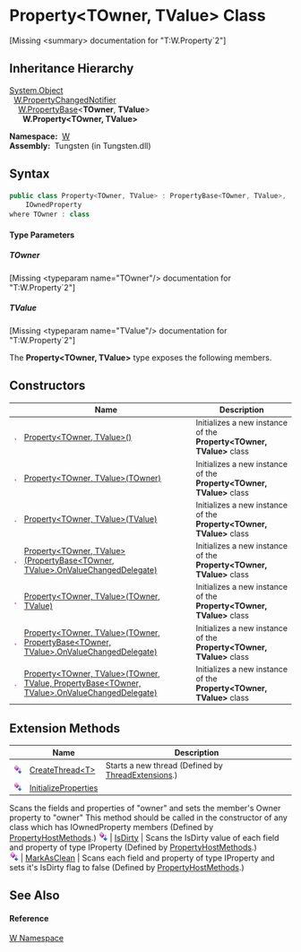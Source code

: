 Property&lt;TOwner, TValue> Class
=================================
  
[Missing &lt;summary> documentation for "T:W.Property`2"]



Inheritance Hierarchy
---------------------
[System.Object][1]  
  [W.PropertyChangedNotifier][2]  
    [W.PropertyBase][3]&lt;**TOwner**, **TValue**>  
      **W.Property<TOwner, TValue>**  

  **Namespace:**  [W][4]  
  **Assembly:**  Tungsten (in Tungsten.dll)

Syntax
------

```csharp
public class Property<TOwner, TValue> : PropertyBase<TOwner, TValue>, 
	IOwnedProperty
where TOwner : class

```

#### Type Parameters

##### *TOwner*

[Missing &lt;typeparam name="TOwner"/> documentation for "T:W.Property`2"]


##### *TValue*

[Missing &lt;typeparam name="TValue"/> documentation for "T:W.Property`2"]


The **Property<TOwner, TValue>** type exposes the following members.


Constructors
------------

                 | Name                                                                                                      | Description                                                          
---------------- | --------------------------------------------------------------------------------------------------------- | -------------------------------------------------------------------- 
![Public method] | [Property&lt;TOwner, TValue>()][5]                                                                        | Initializes a new instance of the **Property<TOwner, TValue>** class 
![Public method] | [Property&lt;TOwner, TValue>(TOwner)][6]                                                                  | Initializes a new instance of the **Property<TOwner, TValue>** class 
![Public method] | [Property&lt;TOwner, TValue>(TValue)][7]                                                                  | Initializes a new instance of the **Property<TOwner, TValue>** class 
![Public method] | [Property&lt;TOwner, TValue>(PropertyBase&lt;TOwner, TValue>.OnValueChangedDelegate)][8]                  | Initializes a new instance of the **Property<TOwner, TValue>** class 
![Public method] | [Property&lt;TOwner, TValue>(TOwner, TValue)][9]                                                          | Initializes a new instance of the **Property<TOwner, TValue>** class 
![Public method] | [Property&lt;TOwner, TValue>(TOwner, PropertyBase&lt;TOwner, TValue>.OnValueChangedDelegate)][10]         | Initializes a new instance of the **Property<TOwner, TValue>** class 
![Public method] | [Property&lt;TOwner, TValue>(TOwner, TValue, PropertyBase&lt;TOwner, TValue>.OnValueChangedDelegate)][11] | Initializes a new instance of the **Property<TOwner, TValue>** class 


Extension Methods
-----------------

                           | Name                       | Description                                                                                                                                                                                                                      
-------------------------- | -------------------------- | -------------------------------------------------------------------------------------------------------------------------------------------------------------------------------------------------------------------------------- 
![Public Extension Method] | [CreateThread&lt;T>][12]   | Starts a new thread (Defined by [ThreadExtensions][13].)                                                                                                                                                                         
![Public Extension Method] | [InitializeProperties][14] | 
Scans the fields and properties of "owner" and sets the member's Owner property to "owner" This method should be called in the constructor of any class which has IOwnedProperty members
 (Defined by [PropertyHostMethods][15].) 
![Public Extension Method] | [IsDirty][16]              | 
Scans the IsDirty value of each field and property of type IProperty
 (Defined by [PropertyHostMethods][15].)                                                                                                                 
![Public Extension Method] | [MarkAsClean][17]          | 
Scans each field and property of type IProperty and sets it's IsDirty flag to false
 (Defined by [PropertyHostMethods][15].)                                                                                                  


See Also
--------

#### Reference
[W Namespace][4]  

[1]: http://msdn.microsoft.com/en-us/library/e5kfa45b
[2]: ../PropertyChangedNotifier/README.md
[3]: ../PropertyBase_2/README.md
[4]: ../README.md
[5]: _ctor.md
[6]: _ctor_1.md
[7]: _ctor_5.md
[8]: _ctor_6.md
[9]: _ctor_2.md
[10]: _ctor_4.md
[11]: _ctor_3.md
[12]: ../../W.Threading/ThreadExtensions/CreateThread__1.md
[13]: ../../W.Threading/ThreadExtensions/README.md
[14]: ../PropertyHostMethods/InitializeProperties.md
[15]: ../PropertyHostMethods/README.md
[16]: ../PropertyHostMethods/IsDirty.md
[17]: ../PropertyHostMethods/MarkAsClean.md
[18]: ../../_icons/Help.png
[Public method]: ../../_icons/pubmethod.gif "Public method"
[Public Extension Method]: ../../_icons/pubextension.gif "Public Extension Method"